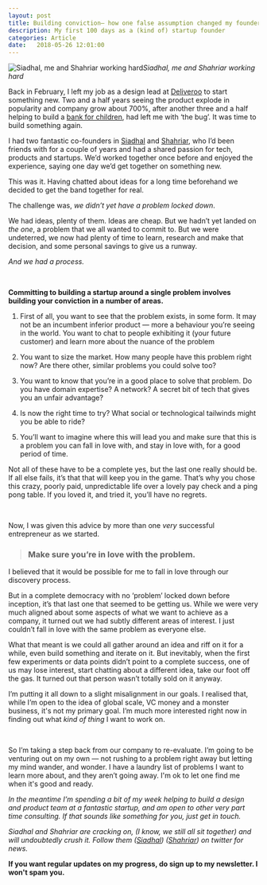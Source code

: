 ```yaml
---
layout: post
title: Building conviction– how one false assumption changed my founder journey
description: My first 100 days as a (kind of) startup founder
categories: Article
date:   2018-05-26 12:01:00
---
```


![Siadhal, me and Shahriar working hard](https://cdn-images-1.medium.com/max/2400/1*6pcBoeKUw2LCjFnb6wNo8A.jpeg)*Siadhal, me and Shahriar working hard*

Back in February, I left my job as a design lead at [Deliveroo](https://deliveroo.co.uk/) to start something new. Two and a half years seeing the product explode in popularity and company grow about 700%, after another three and a half helping to build a [bank for children](https://osper.com/), had left me with ‘the bug’. It was time to build something again.

I had two fantastic co-founders in [Siadhal](https://twitter.com/smagos) and [Shahriar](https://github.com/s16h), who I’d been friends with for a couple of years and had a shared passion for tech, products and startups. We’d worked together once before and enjoyed the experience, saying one day we’d get together on something new.

This was it. Having chatted about ideas for a long time beforehand we decided to get the band together for real.

The challenge was, *we didn’t yet have a problem locked down*.

We had ideas, plenty of them. Ideas are cheap. But we hadn’t yet landed on *the one*, a problem that we all wanted to commit to. But we were undeterred, we now had plenty of time to learn, research and make that decision, and some personal savings to give us a runway.

_And we had a process._

<br>

**Committing to building a startup around a single problem involves building your conviction in a number of areas.**

1. First of all, you want to see that the problem exists, in some form. It may not be an incumbent inferior product — more a behaviour you’re seeing in the world. You want to chat to people exhibiting it (your future customer) and learn more about the nuance of the problem

1. You want to size the market. How many people have this problem right now? Are there other, similar problems you could solve too?

1. You want to know that you’re in a good place to solve that problem. Do you have domain expertise? A network? A secret bit of tech that gives you an unfair advantage?

1. Is now the right time to try? What social or technological tailwinds might you be able to ride?

1. You’ll want to imagine where this will lead you and make sure that this is a problem you can fall in love with, and stay in love with, for a good period of time.

Not all of these have to be a complete yes, but the last one really should be. If all else fails, it’s that that will keep you in the game. That’s why you chose this crazy, poorly paid, unpredictable life over a lovely pay check and a ping pong table. If you loved it, and tried it, you’ll have no regrets.

<br>

Now, I was given this advice by more than one *very* successful entrepreneur as we started.

> ### **Make sure you’re in love with the problem.**

I believed that it would be possible for me to fall in love through our discovery process.

But in a complete democracy with no ‘problem’ locked down before inception, it’s that last one that seemed to be getting us. While we were very much aligned about some aspects of what we want to achieve as a company, it turned out we had subtly different areas of interest. I just couldn’t fall in love with the same problem as everyone else.

What that meant is we could all gather around an idea and riff on it for a while, even build something and iterate on it. But inevitably, when the first few experiments or data points didn’t point to a complete success, one of us may lose interest, start chatting about a different idea, take our foot off the gas. It turned out that person wasn’t totally sold on it anyway.

I’m putting it all down to a slight misalignment in our goals. I realised that, while I’m open to the idea of global scale, VC money and a monster business, it's not my primary goal. I’m much more interested right now in finding out what *kind of thing* I want to work on.

<br>

So I’m taking a step back from our company to re-evaluate. I’m going to be venturing out on my own — not rushing to a problem right away but letting my mind wander, and wonder. I have a laundry list of problems I want to learn more about, and they aren’t going away. I'm ok to let one find me when it's good and ready.

_In the meantime I’m spending a bit of my week helping to build a design and product team at a fantastic startup, and am open to other *very* part time consulting. If that sounds like something for you, just get in touch._

_Siadhal and Shahriar are cracking on, (I know, we still all sit together) and will undoubtedly crush it. Follow them ([Siadhal](https://twitter.com/smagos)) ([Shahriar](https://twitter.com/stajbakhsh)) on twitter for news._

**If you want regular updates on my progress, do sign up to my newsletter. I won't spam you.**
